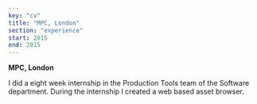 ```yaml
---
key: "cv"
title: "MPC, London"
section: "experience"
start: 2015
end: 2015
---
```

**MPC, London**

I did a eight week internship in the Production Tools team of the Software department. During the internship I created a web based asset browser.
